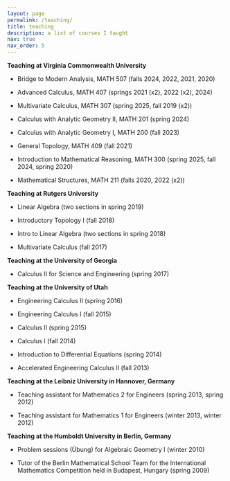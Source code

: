 ```yaml
---
layout: page
permalink: /teaching/
title: teaching
description: a list of courses I taught
nav: true
nav_order: 5
---
```


<b>Teaching at Virginia Commonwealth University</b>

- Bridge to Modern Analysis, MATH 507 (falls 2024, 2022, 2021, 2020)

- Advanced Calculus, MATH 407 (springs 2021 (x2), 2022 (x2), 2024)

- Multivariate Calculus, MATH 307 (spring 2025, fall 2019 (x2))

- Calculus with Analytic Geometry II, MATH 201 (spring 2024)

- Calculus with Analytic Geometry I, MATH 200 (fall 2023)

- General Topology, MATH 409 (fall 2021)

- Introduction to Mathematical Reasoning, MATH 300 (spring 2025, fall 2024, spring 2020)

- Mathematical Structures, MATH 211 (falls 2020, 2022 (x2))

<b>Teaching at Rutgers University</b>

- Linear Algebra (two sections in spring 2019)

- Introductory Topology I (fall 2018)

- Intro to Linear Algebra (two sections in spring 2018)

- Multivariate Calculus (fall 2017)

<b>Teaching at the University of Georgia</b>

- Calculus II for Science and Engineering (spring 2017)

<b>Teaching at the University of Utah</b>

- Engineering Calculus II (spring 2016)

- Engineering Calculus I (fall 2015)

- Calculus II (spring 2015)

- Calculus I (fall 2014)

- Introduction to Differential Equations (spring 2014)

- Accelerated Engineering Calculus II (fall 2013)

<b>Teaching at the Leibniz University in Hannover, Germany</b>

- Teaching assistant for Mathematics 2 for Engineers (spring 2013, spring 2012)

- Teaching assistant for Mathematics 1 for Engineers (winter 2013, winter 2012)

<b>Teaching at the Humboldt University in Berlin, Germany</b>

- Problem sessions (Übung) for Algebraic Geometry I (winter 2010)

- Tutor of the Berlin Mathematical School Team for the International Mathematics Competition held in Budapest, Hungary (spring 2009)
